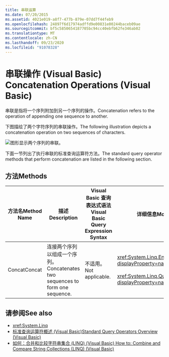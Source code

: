 ```yaml
---
title: 串联运算
ms.date: 07/20/2015
ms.assetid: 4021e019-a8f7-477b-879e-07dd7f44feb9
ms.openlocfilehash: 24897f6d17974adffd9e00831e00244baceb09ae
ms.sourcegitcommit: bf5c5850654187705bc94cc40ebfb62fe346ab02
ms.translationtype: MT
ms.contentlocale: zh-CN
ms.lasthandoff: 09/23/2020
ms.locfileid: "91078328"
---
```

# <a name="concatenation-operations-visual-basic"></a><span data-ttu-id="fa54a-102">串联操作 (Visual Basic) </span><span class="sxs-lookup"><span data-stu-id="fa54a-102">Concatenation Operations (Visual Basic)</span></span>

<span data-ttu-id="fa54a-103">串联是指将一个序列附加到另一个序列的操作。</span><span class="sxs-lookup"><span data-stu-id="fa54a-103">Concatenation refers to the operation of appending one sequence to another.</span></span>  
  
 <span data-ttu-id="fa54a-104">下图描绘了两个字符序列的串联操作。</span><span class="sxs-lookup"><span data-stu-id="fa54a-104">The following illustration depicts a concatenation operation on two sequences of characters.</span></span>  
  
 ![图形显示两个序列的串联。](./media/concatenation-operations/concatenation-two-sequences.png)  
  
 <span data-ttu-id="fa54a-106">下面一节列出了执行串联的标准查询运算符方法。</span><span class="sxs-lookup"><span data-stu-id="fa54a-106">The standard query operator methods that perform concatenation are listed in the following section.</span></span>  
  
## <a name="methods"></a><span data-ttu-id="fa54a-107">方法</span><span class="sxs-lookup"><span data-stu-id="fa54a-107">Methods</span></span>  
  
|<span data-ttu-id="fa54a-108">方法名</span><span class="sxs-lookup"><span data-stu-id="fa54a-108">Method Name</span></span>|<span data-ttu-id="fa54a-109">描述</span><span class="sxs-lookup"><span data-stu-id="fa54a-109">Description</span></span>|<span data-ttu-id="fa54a-110">Visual Basic 查询表达式语法</span><span class="sxs-lookup"><span data-stu-id="fa54a-110">Visual Basic Query Expression Syntax</span></span>|<span data-ttu-id="fa54a-111">详细信息</span><span class="sxs-lookup"><span data-stu-id="fa54a-111">More Information</span></span>|  
|-----------------|-----------------|------------------------------------------|----------------------|  
|<span data-ttu-id="fa54a-112">Concat</span><span class="sxs-lookup"><span data-stu-id="fa54a-112">Concat</span></span>|<span data-ttu-id="fa54a-113">连接两个序列以组成一个序列。</span><span class="sxs-lookup"><span data-stu-id="fa54a-113">Concatenates two sequences to form one sequence.</span></span>|<span data-ttu-id="fa54a-114">不适用。</span><span class="sxs-lookup"><span data-stu-id="fa54a-114">Not applicable.</span></span>|<xref:System.Linq.Enumerable.Concat%2A?displayProperty=nameWithType><br /><br /> <xref:System.Linq.Queryable.Concat%2A?displayProperty=nameWithType>|  
  
## <a name="see-also"></a><span data-ttu-id="fa54a-115">请参阅</span><span class="sxs-lookup"><span data-stu-id="fa54a-115">See also</span></span>

- <xref:System.Linq>
- [<span data-ttu-id="fa54a-116">标准查询运算符概述 (Visual Basic)</span><span class="sxs-lookup"><span data-stu-id="fa54a-116">Standard Query Operators Overview (Visual Basic)</span></span>](standard-query-operators-overview.md)
- [<span data-ttu-id="fa54a-117">如何：合并和比较字符串集合 (LINQ)  (Visual Basic) </span><span class="sxs-lookup"><span data-stu-id="fa54a-117">How to: Combine and Compare String Collections (LINQ) (Visual Basic)</span></span>](how-to-combine-and-compare-string-collections-linq.md)
